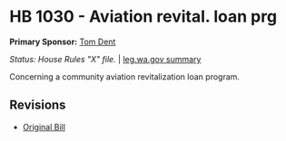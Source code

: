 # HB 1030 - Aviation revital. loan prg
**Primary Sponsor:** [Tom Dent](/person/leg/tom.dent.md)

*Status: House Rules "X" file.* | [leg.wa.gov summary](https://app.leg.wa.gov/billsummary?BillNumber=1030&Year=2021)

Concerning a community aviation revitalization loan program.

## Revisions
* [Original Bill](1/)